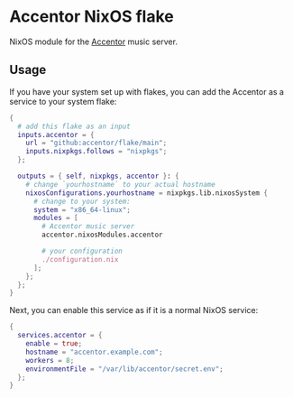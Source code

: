 # Accentor NixOS flake

NixOS module for the [Accentor](https://github.com/accentor/) music server.

## Usage

If you have your system set up with flakes, you can add the Accentor as a
service to your system flake:

```nix
{
  # add this flake as an input
  inputs.accentor = {
    url = "github:accentor/flake/main";
    inputs.nixpkgs.follows = "nixpkgs";
  };

  outputs = { self, nixpkgs, accentor }: {
    # change `yourhostname` to your actual hostname
    nixosConfigurations.yourhostname = nixpkgs.lib.nixosSystem {
      # change to your system:
      system = "x86_64-linux";
      modules = [
        # Accentor music server
        accentor.nixosModules.accentor

        # your configuration
        ./configuration.nix
      ];
    };
  };
}
```

Next, you can enable this service as if it is a normal NixOS service:

```nix
{
  services.accentor = {
    enable = true;
    hostname = "accentor.example.com";
    workers = 8;
    environmentFile = "/var/lib/accentor/secret.env";
  };
}
```
